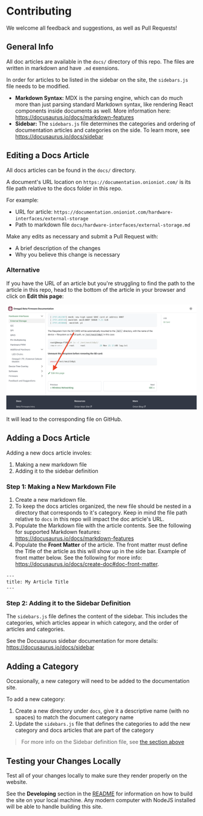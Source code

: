 # Contributing

We welcome all feedback and suggestions, as well as Pull Requests!

## General Info

All doc articles are available in the `docs/` directory of this repo. The files are written in markdown and have `.md` exensions. 

In order for articles to be listed in the sidebar on the site, the `sidebars.js` file needs to be modified.

* **Markdown Syntax:** MDX is the parsing engine, which can do much more than just parsing standard Markdown syntax, like rendering React components inside  documents as well. More information here: https://docusaurus.io/docs/markdown-features
* **Sidebar:** The `sidebars.js` file determines the categories and ordering of documentation articles and categories on the side. To learn more, see https://docusaurus.io/docs/sidebar

## Editing a Docs Article

All docs articles can be found in the `docs/` directory. 

A document's URL location on `https://documentation.onioniot.com/` is its file path relative to the docs folder in this repo.

For example:
* URL for article: `https://documentation.onioniot.com/hardware-interfaces/external-storage`
* Path to markdown file `docs/hardware-interfaces/external-storage.md`

Make any edits as necessary and submit a Pull Request with:
* A brief description of the changes
* Why you believe this change is necessary

### Alternative

If you have the URL of an article but you're struggling to find the path to the article in this repo, head to the bottom of the article in your browser and click on **Edit this page**:

![docs article with edit button highlighted](./static/img/edit-article.png)

It will lead to the corresponding file on GitHub.

## Adding a Docs Article

Adding a new docs article involes: 

1. Making a new markdown file
2. Adding it to the sidebar definition

### Step 1: Making a New Markdown File

1. Create a new markdown file. 
2. To keep the docs articles organized, the new file should be nested in a directory that corresponds to it's category. Keep in mind the file path relative to `docs` in this repo will impact the doc article's URL.
3. Populate the Markdown file with the article contents. See the following for supported Markdown features: https://docusaurus.io/docs/markdown-features
4. Populate the **Front Matter** of the article. The front matter must define the Title of the article as this will show up in the side bar. Example of front matter below. See the following for more info: https://docusaurus.io/docs/create-doc#doc-front-matter. 

```
---
title: My Article Title
---
```

### Step 2: Adding it to the Sidebar Definition

The `sidebars.js` file defines the content of the sidebar. This includes the categories, which articles appear in which category, and the order of articles and categories.

See the Docusaurus sidebar documentation for more details: https://docusaurus.io/docs/sidebar

## Adding a Category

Occasionally, a new category will need to be added to the documentation site. 

To add a new category:

1. Create a new directory under `docs`, give it a descriptive name (with no spaces) to match the document category name
2. Update the `sidebars.js` file that defines the categories to add the new category and docs articles that are part of the category


> For more info on the Sidebar definition file, see [the section above](#step-2-adding-it-to-the-sidebar-definition)

## Testing your Changes Locally

Test all of your changes locally to make sure they render properly on the website.

See the **Developing** section in the [README](./README.md) for information on how to build the site on your local machine. Any modern computer with NodeJS installed will be able to handle building this site.